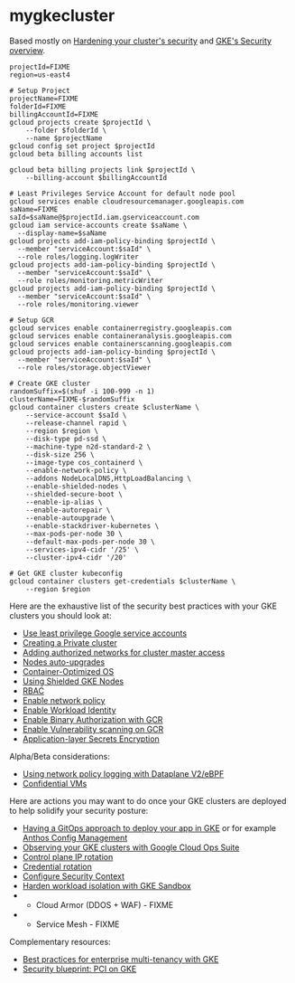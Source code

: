 # mygkecluster

Based mostly on [Hardening your cluster's security](https://cloud.google.com/kubernetes-engine/docs/how-to/hardening-your-cluster) and [GKE's Security overview](https://cloud.google.com/kubernetes-engine/docs/concepts/security-overview).

```
projectId=FIXME
region=us-east4

# Setup Project
projectName=FIXME
folderId=FIXME
billingAccountId=FIXME
gcloud projects create $projectId \
    --folder $folderId \
    --name $projectName
gcloud config set project $projectId
gcloud beta billing accounts list

gcloud beta billing projects link $projectId \
    --billing-account $billingAccountId

# Least Privileges Service Account for default node pool
gcloud services enable cloudresourcemanager.googleapis.com
saName=FIXME
saId=$saName@$projectId.iam.gserviceaccount.com
gcloud iam service-accounts create $saName \
  --display-name=$saName
gcloud projects add-iam-policy-binding $projectId \
  --member "serviceAccount:$saId" \
  --role roles/logging.logWriter
gcloud projects add-iam-policy-binding $projectId \
  --member "serviceAccount:$saId" \
  --role roles/monitoring.metricWriter
gcloud projects add-iam-policy-binding $projectId \
  --member "serviceAccount:$saId" \
  --role roles/monitoring.viewer
  
# Setup GCR
gcloud services enable containerregistry.googleapis.com
gcloud services enable containeranalysis.googleapis.com
gcloud services enable containerscanning.googleapis.com
gcloud projects add-iam-policy-binding $projectId \
  --member "serviceAccount:$saId" \
  --role roles/storage.objectViewer

# Create GKE cluster
randomSuffix=$(shuf -i 100-999 -n 1)
clusterName=FIXME-$randomSuffix
gcloud container clusters create $clusterName \
    --service-account $saId \
    --release-channel rapid \
    --region $region \
    --disk-type pd-ssd \
    --machine-type n2d-standard-2 \
    --disk-size 256 \
    --image-type cos_containerd \
    --enable-network-policy \
    --addons NodeLocalDNS,HttpLoadBalancing \
    --enable-shielded-nodes \
    --shielded-secure-boot \
    --enable-ip-alias \
    --enable-autorepair \
    --enable-autoupgrade \
    --enable-stackdriver-kubernetes \
    --max-pods-per-node 30 \
    --default-max-pods-per-node 30 \
    --services-ipv4-cidr '/25' \
    --cluster-ipv4-cidr '/20'

# Get GKE cluster kubeconfig
gcloud container clusters get-credentials $clusterName \
    --region $region
```

Here are the exhaustive list of the security best practices with your GKE clusters you should look at:
- [Use least privilege Google service accounts](https://cloud.google.com/kubernetes-engine/docs/how-to/hardening-your-cluster#use_least_privilege_sa)
- [Creating a Private cluster](https://cloud.google.com/kubernetes-engine/docs/how-to/private-clusters)
- [Adding authorized networks for cluster master access](https://cloud.google.com/kubernetes-engine/docs/how-to/authorized-networks)
- [Nodes auto-upgrades](https://cloud.google.com/kubernetes-engine/docs/concepts/node-auto-upgrades)
- [Container-Optimized OS](https://cloud.google.com/container-optimized-os/docs/concepts/features-and-benefits)
- [Using Shielded GKE Nodes](https://cloud.google.com/kubernetes-engine/docs/how-to/shielded-gke-nodes)
- [RBAC](https://cloud.google.com/kubernetes-engine/docs/how-to/role-based-access-control)
- [Enable network policy](https://cloud.google.com/kubernetes-engine/docs/how-to/network-policy)
- [Enable Workload Identity](https://cloud.google.com/kubernetes-engine/docs/how-to/workload-identity)
- [Enable Binary Authorization with GCR](https://cloud.google.com/binary-authorization/docs/overview)
- [Enable Vulnerability scanning on GCR](https://cloud.google.com/container-registry/docs/vulnerability-scanning)
- [Application-layer Secrets Encryption](https://cloud.google.com/kubernetes-engine/docs/how-to/encrypting-secrets)

Alpha/Beta considerations:
- [Using network policy logging with Dataplane V2/eBPF](https://cloud.google.com/kubernetes-engine/docs/how-to/network-policy-logging)
- [Confidential VMs](https://cloud.google.com/blog/products/identity-security/introducing-google-cloud-confidential-computing-with-confidential-vms)

Here are actions you may want to do once your GKE clusters are deployed to help solidify your security posture:
- [Having a GitOps approach to deploy your app in GKE](https://www.weave.works/blog/what-is-gitops-really) or for example [Anthos Config Management](https://cloud.google.com/anthos/config-management)
- [Observing your GKE clusters with Google Cloud Ops Suite](https://cloud.google.com/stackdriver/docs/solutions/gke/observing)
- [Control plane IP rotation](https://cloud.google.com/kubernetes-engine/docs/how-to/ip-rotation)
- [Credential rotation](https://cloud.google.com/kubernetes-engine/docs/how-to/credential-rotation)
- [Configure Security Context](https://kubernetes.io/docs/tasks/configure-pod-container/security-context/)
- [Harden workload isolation with GKE Sandbox](https://cloud.google.com/kubernetes-engine/docs/how-to/sandbox-pods)
- + Cloud Armor (DDOS + WAF) - FIXME
- + Service Mesh - FIXME

Complementary resources:
- [Best practices for enterprise multi-tenancy with GKE](https://cloud.google.com/kubernetes-engine/docs/best-practices/enterprise-multitenancy)
- [Security blueprint: PCI on GKE](https://cloud.google.com/architecture/blueprints/gke-pci-dss-blueprint)
